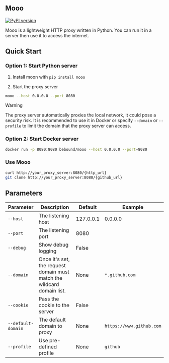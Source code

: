 Mooo
---------

[![PyPI version](https://badge.fury.io/py/mooo.svg)](https://badge.fury.io/py/mooo)

Mooo is a lightweight HTTP proxy written in Python. You can run it in a server then use it to access the internet.

## Quick Start

### Option 1: Start Python server

1. Install moon with `pip install mooo`

2. Start the proxy server

```bash
mooo --host 0.0.0.0 --port 8080
```

> [!WARNING]
> The proxy server automatically proxies the local network, it could pose a security risk.
> It is recommended to use it in Docker or specify `--domain` or `--profile` to limit the domain that the proxy server
> can
> access.

### Option 2: Start Docker server

```bash
docker run -p 8080:8080 bebound/mooo --host 0.0.0.0 --port=8080
```

### Use Mooo

```bash
curl http://your_proxy_server:8080/{http_url}
git clone http://your_proxy_server:8080/{github_url}
```

## Parameters

| Parameter          | Description                                                            | Default   | Example                  |
|--------------------|------------------------------------------------------------------------|-----------|--------------------------|
| `--host`           | The listening host                                                     | 127.0.0.1 | 0.0.0.0                  |
| `--port`           | The listening port                                                     | 8080      |                          |
| `--debug`          | Show debug logging                                                     | False     |                          |
| `--domain`         | Once it's set, the request domain must match the wildcard domain list. | None      | `*.github.com`           | 
| `--cookie`         | Pass the cookie to the server                                          | False     |                          |
| `--default-domain` | The default domain to proxy                                            | None      | `https://www.github.com` |
| `--profile`        | Use pre-defined profile                                                | None      | `github`                 |
